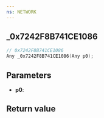 ```yaml
---
ns: NETWORK
---
```

## _0x7242F8B741CE1086

```c
// 0x7242F8B741CE1086
Any _0x7242F8B741CE1086(Any p0);
```


## Parameters
* **p0**: 

## Return value
